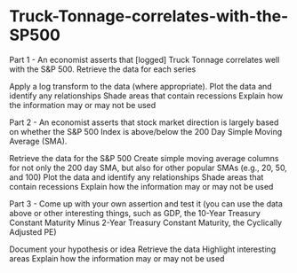 # Truck-Tonnage-correlates-with-the-SP500


Part 1 - An economist asserts that [logged] Truck Tonnage correlates well with the S&P 500.
Retrieve the data for each series

Apply a log transform to the data (where appropriate).
Plot the data and identify any relationships
Shade areas that contain recessions
Explain how the information may or may not be used

Part 2 - An economist asserts that stock market direction is largely based on whether the S&P 500 Index is above/below the 200 Day Simple Moving Average (SMA).

Retrieve the data for the S&P 500
Create simple moving average columns for not only the 200 day SMA, but also for other popular SMAs (e.g., 20, 50, and 100)
Plot the data and identify any relationships
Shade areas that contain recessions
Explain how the information may or may not be used

Part 3 - Come up with your own assertion and test it (you can use the data above or other interesting things, such as GDP, the 10-Year Treasury Constant Maturity Minus 2-Year Treasury Constant Maturity, the Cyclically Adjusted PE)

Document your hypothesis or idea
Retrieve the data
Highlight interesting areas
Explain how the information may or may not be used
